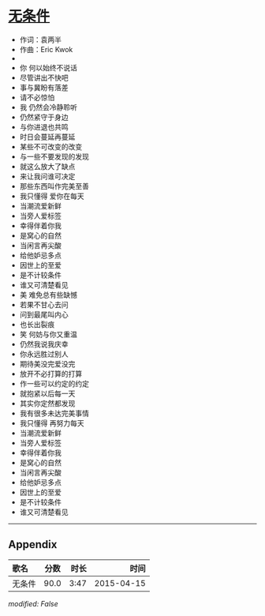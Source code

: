 # [无条件](https://music.163.com/song?id=473194652)

* 作词：袁两半
* 作曲：Eric Kwok
* 
* 你 何以始终不说话
* 尽管讲出不快吧
* 事与冀盼有落差
* 请不必惊怕
* 我 仍然会冷静聆听
* 仍然紧守于身边
* 与你进退也共鸣
* 时日会蔓延再蔓延
* 某些不可改变的改变
* 与一些不要发现的发现
* 就这么放大了缺点
* 来让我问谁可决定
* 那些东西叫作完美至善
* 我只懂得 爱你在每天
* 当潮流爱新鲜
* 当旁人爱标签
* 幸得伴着你我
* 是窝心的自然
* 当闲言再尖酸
* 给他妒忌多点
* 因世上的至爱
* 是不计较条件
* 谁又可清楚看见
* 美 难免总有些缺憾
* 若果不甘心去问
* 问到最尾叫内心
* 也长出裂痕
* 笑 何妨与你又重温
* 仍然我说我庆幸
* 你永远胜过别人
* 期待美没完爱没完
* 放开不必打算的打算
* 作一些可以约定的约定
* 就抱紧以后每一天
* 其实你定然都发现
* 我有很多未达完美事情
* 我只懂得 再努力每天
* 当潮流爱新鲜
* 当旁人爱标签
* 幸得伴着你我
* 是窝心的自然
* 当闲言再尖酸
* 给他妒忌多点
* 因世上的至爱
* 是不计较条件
* 谁又可清楚看见


---

## Appendix

|歌名|分数|时长|时间|
|:---|:---:|---:|---:|
|无条件|90.0|3:47|2015-04-15

*modified: False*